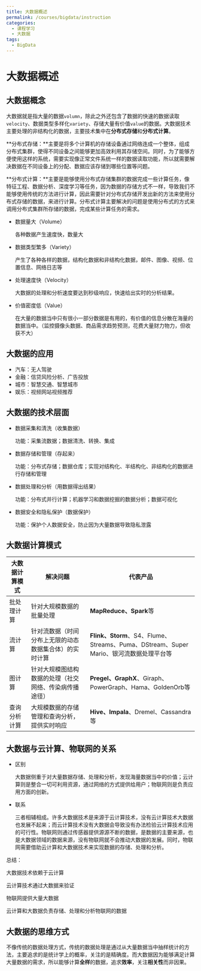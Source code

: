 ```yaml
---
title: 大数据概述
permalink: /courses/bigdata/instruction
categories:
  - 课程学习
  - 大数据
tags: 
  - BigData
---
```


# 大数据概述

## 大数据概念

大数据就是指大量的数据`volumn`，除此之外还包含了数据的快速的数据读取`velocity`、数据类型多样化`variety`、存储大量有价值`value`的数据。大数据技术主要处理的非结构化的数据，主要技术集中在**分布式存储**和**分布式计算**。

**分布式存储：**主要是将多个计算机的存储设备通过网络连成一个整体，组成分布式集群，使得不同设备之间能够更加高效利用其存储空间。同时，为了能够方便使用这样的系统，需要实现像正常文件系统一样的数据读取功能，所以就需要解决数据在不同设备上的分配、数据应该存储到哪些位置等问题。

**分布式计算：**主要是能够使用分布式存储集群的数据完成一些计算任务，像特征工程、数据分析、深度学习等任务，因为数据的存储方式不一样，导致我们不能够使用传统的方法进行计算，因此需要针对分布式存储开发出新的方法来使用分布式存储的数据，来进行计算。分布式计算主要解决的问题是使用分布式的方式来调用分布式集群所存储的数据，完成某些计算任务的需求。

- 数据量大（Volume）

  各种数据产生速度快，数量大

- 数据类型繁多（Variety）

  产生了各种各样的数据，结构化数据和非结构化数据，邮件、图像、视频、位置信息、网络日志等

- 处理速度快（Velocity）

  大数据的处理和分析速度要达到秒级响应，快速给出实时的分析结果。

- 价值密度低（Value）

  在大量的数据当中只有很小一部分数据是有用的，有价值的信息分散在海量的数据当中。（监控摄像头数据、商品需求趋势预测，花费大量财力物力，但收获不大）

## 大数据的应用

- 汽车：无人驾驶
- 金融：信贷风险分析、广告投放
- 城市：智慧交通、智慧城市
- 娱乐：视频网站视频推荐

## 大数据的技术层面

- 数据采集和清洗（收集数据）

  功能：采集流数据；数据清洗、转换、集成

- 数据存储和管理（存起来）

  功能：分布式存储；数据仓库；实现对结构化、半结构化、非结构化的数据进行存储和管理

- 数据处理和分析（用数据得出结果）

  功能：分布式并行计算；机器学习和数据挖掘的数据分析；数据可视化

- 数据安全和隐私保护（数据保护）

  功能：保护个人数据安全，防止因为大量数据导致隐私泄露

## 大数据计算模式

| **大数据计算模式** | **解决问题**                                           | **代表产品**                                                 |
| ------------------ | ------------------------------------------------------ | ------------------------------------------------------------ |
| 批处理计算         | 针对大规模数据的批量处理                               | **MapReduce、Spark**等                                       |
| 流计算             | 针对流数据（时间分布上无限的动态数据集合体）的实时计算 | **Flink、Storm**、S4、Flume、Streams、Puma、DStream、Super  Mario、银河流数据处理平台等 |
| 图计算             | 针对大规模图结构数据的处理（社交网络、传染病传播途径） | **Pregel、GraphX**、Giraph、PowerGraph、Hama、GoldenOrb等    |
| 查询分析计算       | 大规模数据的存储管理和查询分析，提供实时响应           | **Hive、Impala**、Dremel、Cassandra等                        |

## 大数据与云计算、物联网的关系

- 区别

  大数据侧重于对大量数据存储、处理和分析，发现海量数据当中的价值；云计算则是整合一切可利用资源，通过网络的方式提供给用户；物联网则是负责应用方面的创新。

- 联系

  三者相辅相成。许多大数据技术是来源于云计算技术，没有云计算技术大数据也发展不起来；而云计算技术没有大数据会导致没有办法检验云计算技术应用的可行性。物联网则通过传感器提供源源不断的数据，是数据的主要来源，也是大数据领域的数据来源，没有物联网就不会推动大数据的发展。同时，物联网需要借助云计算和大数据技术来实现数据的存储、处理和分析。

总结：

大数据技术依赖于云计算

云计算技术通过大数据来验证

物联网提供大量大数据

云计算和大数据负责存储、处理和分析物联网的数据

## 大数据的思维方式

不像传统的数据处理方式，传统的数据处理是通过从大量数据当中抽样统计的方法，主要追求的是统计学上的概率，关注的是精确度。而大数据因为能够满足计算大量数据的需求，所以能够计算**全样**的数据，追求**效率**，关注**相关性**而非因果。

